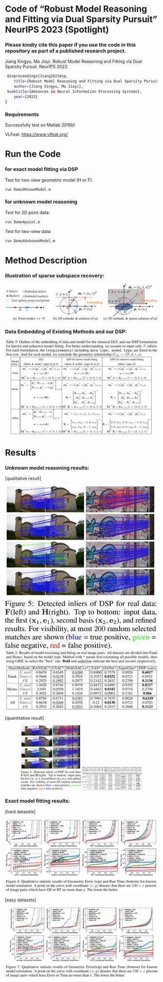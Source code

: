 #  Code of “Robust Model Reasoning and Fitting via Dual Sparsity Pursuit” NeurIPS 2023 (Spotlight)

### Please kindly cite this paper if you use the code in this repository as part of a published research project.

 Jiang Xingyu, Ma Jiayi. Robust Model Reasoning and Fitting via Dual Sparsity Pursuit. NeurIPS 2023 
```bash
 @inproceedings{Jiang2023dsp,
	title={Robust Model Reasoning and Fitting via Dual Sparsity Pursuit},
	author={Jiang Xingyu, Ma Jiayi},
 booktitle={Advances in Neural Information Processing Systems},
	year={2023}
}
```

### Requirements
Successfully test on Matlab 2016b! 

VLFeat: https://www.vlfeat.org/

# Run the Code

### for exact model fitting via DSP
Test for two-view geometric model (H or F):
```bash
run Demo4KnownModel.m
```

### for unknown model reasoning
Test for 2D point data:
```bash
run Demo4point.m
```
Test for two-view data:
```bash
run Demo4UnknownModel.m
```

# Method Description
### Illustration of sparse subspace recovery:

![image](https://github.com/StaRainJ/DSP/blob/main/fig/Fig1.png)

### Data Embedding of Existing Methods and our DSP:

![image](https://github.com/StaRainJ/DSP/blob/main/fig/TabDataEmbedding.png)

# Results
### Unknown model reasoning results:
[qualitative result]

![image](https://github.com/StaRainJ/DSP/blob/main/fig/FigMatchResults.png)![image](https://github.com/StaRainJ/DSP/blob/main/fig/TabModelReasoning.png)

[quantitative result]


 <center class="half">
     <img src="https://github.com/StaRainJ/DSP/blob/main/fig/FigMatchResults.png" width="200"/><img src="https://github.com/StaRainJ/DSP/blob/main/fig/TabModelReasoning.png" width="200"/>
 </center>

### Exact model fitting results:
[hard datasets]

![image](https://github.com/StaRainJ/DSP/blob/main/fig/FigDatasets1.png)

[easy datasets]

![image](https://github.com/StaRainJ/DSP/blob/main/fig/FigDatasets2.png)
